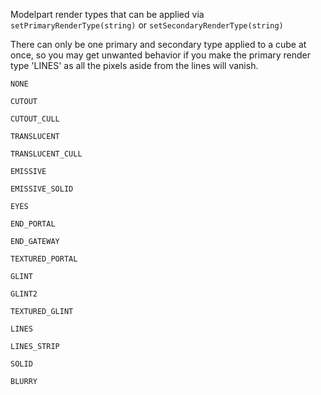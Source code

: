 Modelpart render types that can be applied via <code>setPrimaryRenderType(string)</code> or <code>setSecondaryRenderType(string)</code>

There can only be one primary and secondary type applied to a cube at once, so you may get unwanted behavior if you make the primary render type 'LINES' as all the pixels aside from the lines will vanish.

<code>NONE</code><br/>

<code>CUTOUT</code><br/>

<code>CUTOUT_CULL</code><br/>

<code>TRANSLUCENT</code><br/>

<code>TRANSLUCENT_CULL</code><br/>

<code>EMISSIVE</code><br/>

<code>EMISSIVE_SOLID</code><br/>

<code>EYES</code><br/>

<code>END_PORTAL</code><br/>

<code>END_GATEWAY</code><br/>

<code>TEXTURED_PORTAL</code><br/>

<code>GLINT</code><br/>

<code>GLINT2</code><br/>

<code>TEXTURED_GLINT</code><br/>

<code>LINES</code><br/>

<code>LINES_STRIP</code><br/>

<code>SOLID</code><br/>

<code>BLURRY</code><br/>
